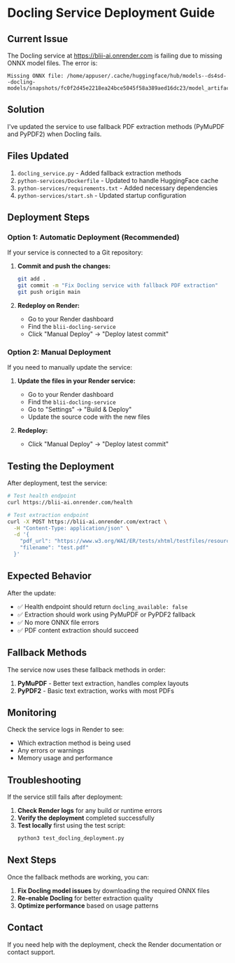 # Docling Service Deployment Guide

## Current Issue
The Docling service at https://blii-ai.onrender.com is failing due to missing ONNX model files. The error is:
```
Missing ONNX file: /home/appuser/.cache/huggingface/hub/models--ds4sd--docling-models/snapshots/fc0f2d45e2218ea24bce5045f58a389aed16dc23/model_artifacts/layout/beehive_v0.0.5/model.pt
```

## Solution
I've updated the service to use fallback PDF extraction methods (PyMuPDF and PyPDF2) when Docling fails.

## Files Updated
1. `docling_service.py` - Added fallback extraction methods
2. `python-services/Dockerfile` - Updated to handle HuggingFace cache
3. `python-services/requirements.txt` - Added necessary dependencies
4. `python-services/start.sh` - Updated startup configuration

## Deployment Steps

### Option 1: Automatic Deployment (Recommended)
If your service is connected to a Git repository:

1. **Commit and push the changes:**
   ```bash
   git add .
   git commit -m "Fix Docling service with fallback PDF extraction"
   git push origin main
   ```

2. **Redeploy on Render:**
   - Go to your Render dashboard
   - Find the `blii-docling-service`
   - Click "Manual Deploy" → "Deploy latest commit"

### Option 2: Manual Deployment
If you need to manually update the service:

1. **Update the files in your Render service:**
   - Go to your Render dashboard
   - Find the `blii-docling-service`
   - Go to "Settings" → "Build & Deploy"
   - Update the source code with the new files

2. **Redeploy:**
   - Click "Manual Deploy" → "Deploy latest commit"

## Testing the Deployment

After deployment, test the service:

```bash
# Test health endpoint
curl https://blii-ai.onrender.com/health

# Test extraction endpoint
curl -X POST https://blii-ai.onrender.com/extract \
  -H "Content-Type: application/json" \
  -d '{
    "pdf_url": "https://www.w3.org/WAI/ER/tests/xhtml/testfiles/resources/pdf/dummy.pdf",
    "filename": "test.pdf"
  }'
```

## Expected Behavior

After the update:
- ✅ Health endpoint should return `docling_available: false`
- ✅ Extraction should work using PyMuPDF or PyPDF2 fallback
- ✅ No more ONNX file errors
- ✅ PDF content extraction should succeed

## Fallback Methods

The service now uses these fallback methods in order:
1. **PyMuPDF** - Better text extraction, handles complex layouts
2. **PyPDF2** - Basic text extraction, works with most PDFs

## Monitoring

Check the service logs in Render to see:
- Which extraction method is being used
- Any errors or warnings
- Memory usage and performance

## Troubleshooting

If the service still fails after deployment:

1. **Check Render logs** for any build or runtime errors
2. **Verify the deployment** completed successfully
3. **Test locally** first using the test script:
   ```bash
   python3 test_docling_deployment.py
   ```

## Next Steps

Once the fallback methods are working, you can:
1. **Fix Docling model issues** by downloading the required ONNX files
2. **Re-enable Docling** for better extraction quality
3. **Optimize performance** based on usage patterns

## Contact

If you need help with the deployment, check the Render documentation or contact support.
